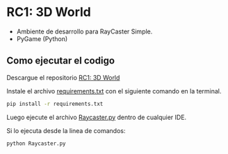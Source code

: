 # RC1: 3D World

- Ambiente de desarrollo para RayCaster Simple.
- PyGame (Python)

## Como ejecutar el codigo

Descargue el repositorio [RC1: 3D World](https://github.com/juanferdeleon/RC1-3D-World)

Instale el archivo [requirements.txt](/requirements.txt) con el siguiente comando en la terminal.

```bash
pip install -r requirements.txt
```

Luego ejecute el archivo [Raycaster.py](/Raycaster.py) dentro de cualquier IDE.

Si lo ejecuta desde la linea de comandos:

```bash
python Raycaster.py
```
